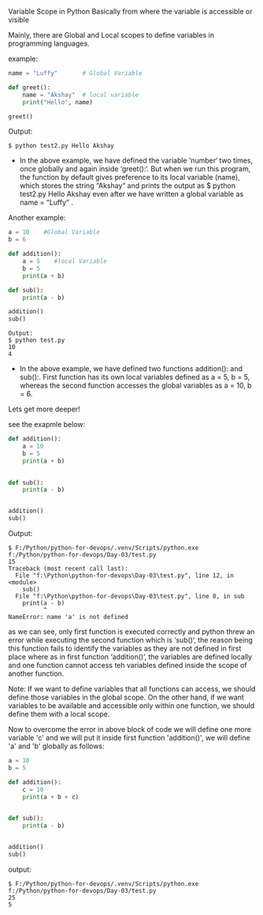 Variable Scope in Python
Basically from where the variable is accessible or visible

Mainly, there are Global and Local scopes to define variables in programming languages.

example:

```python
name = "Luffy"       # Global Variable

def greet():
    name = "Akshay"  # local variable
    print("Hello", name)

greet()
```

Output:
```
$ python test2.py Hello Akshay
```

- In the above example, we have defined the variable ‘number‘ two times, once globally and again inside ‘greet():‘. But when we run this program, the function by default gives preference to its local variable (name),
which stores the string “Akshay“ and prints the output as $ python test2.py Hello Akshay even after we have written a global variable as name = “Luffy“ .



Another example:
```python
a = 10    #Global Variable
b = 6

def addition(): 
    a = 5    #local Variable
    b = 5
    print(a + b)

def sub():
    print(a - b)

addition()
sub()

```

```
Output:
$ python test.py
10
4
```

- In the above example, we have defined two functions addition(): and sub():. First function has its own local variables defined as a = 5, b = 5, 
whereas the second function accesses the global variables as a = 10, b = 6.



Lets get more deeper!

see the exapmle below:

```python
def addition():
    a = 10
    b = 5
    print(a + b)
    

def sub():
    print(a - b)


addition()
sub()

```

Output:
```
$ F:/Python/python-for-devops/.venv/Scripts/python.exe f:/Python/python-for-devops/Day-03/test.py
15
Traceback (most recent call last):
  File "f:\Python\python-for-devops\Day-03\test.py", line 12, in <module>
    sub()
  File "f:\Python\python-for-devops\Day-03\test.py", line 8, in sub
    print(a - b)
          ^
NameError: name 'a' is not defined
```

as we can see, only first function is executed correctly and python threw an error while executing the second function which is ‘sub()‘, the reason being this function fails to identify the variables as they are not defined in first place where as in first function ‘addition()‘,
the variables are defined locally and one function cannot access teh variables defined inside the scope of another function.

Note:
If we want to define variables that all functions can access, we should define those variables in the global scope. On the other hand, if we want variables to be available and accessible only within one function, we should define them with a local scope.

Now to overcome the error in above block of code we will define one more variable 'c' and we will put it inside first function 'addition()', we will define 'a' and 'b' globally as follows:

```python
a = 10
b = 5

def addition():
    c = 10
    print(a + b + c)
    

def sub():
    print(a - b)


addition()
sub()
```

 output:

```
$ F:/Python/python-for-devops/.venv/Scripts/python.exe f:/Python/python-for-devops/Day-03/test.py
25
5

```
